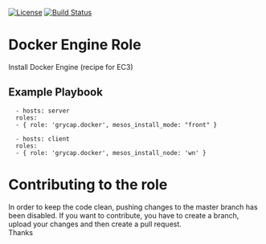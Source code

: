 [![License](https://img.shields.io/badge/license-Apache%202-blue.svg)](https://www.apache.org/licenses/LICENSE-2.0)
[![Build Status](https://travis-ci.org/grycap/ansible-role-docker.svg?branch=master)](https://travis-ci.org/grycap/ansible-role-docker)

Docker Engine Role
===================

Install Docker Engine (recipe for EC3)

Example Playbook
----------------
```
  - hosts: server
  roles:
  - { role: 'grycap.docker', mesos_install_mode: "front" }
```
```
  - hosts: client
  roles:
  - { role: 'grycap.docker', mesos_install_node: 'wn' }
```

Contributing to the role
========================
In order to keep the code clean, pushing changes to the master branch has been disabled. If you want to contribute, you have to create a branch, upload your changes and then create a pull request.  
Thanks
